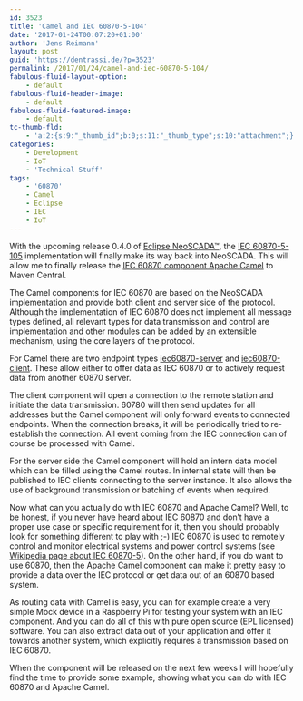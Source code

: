 ```yaml
---
id: 3523
title: 'Camel and IEC 60870-5-104'
date: '2017-01-24T00:07:20+01:00'
author: 'Jens Reimann'
layout: post
guid: 'https://dentrassi.de/?p=3523'
permalink: /2017/01/24/camel-and-iec-60870-5-104/
fabulous-fluid-layout-option:
    - default
fabulous-fluid-header-image:
    - default
fabulous-fluid-featured-image:
    - default
tc-thumb-fld:
    - 'a:2:{s:9:"_thumb_id";b:0;s:11:"_thumb_type";s:10:"attachment";}'
categories:
    - Development
    - IoT
    - 'Technical Stuff'
tags:
    - '60870'
    - Camel
    - Eclipse
    - IEC
    - IoT
---
```


With the upcoming release 0.4.0 of [Eclipse NeoSCADA™](https://eclipse.org/eclipsescada), the [IEC 60870-5-105](https://en.wikipedia.org/wiki/IEC_60870-5) implementation will finally make its way back into NeoSCADA. This will allow me to finally release the [IEC 60870 component Apache Camel](https://github.com/ctron/de.dentrassi.camel.iec60870) to Maven Central.

The Camel components for IEC 60870 are based on the NeoSCADA implementation and provide both client and server side of the protocol. Although the implementation of IEC 60870 does not implement all message types defined, all relevant types for data transmission and control are implementation and other modules can be added by an extensible mechanism, using the core layers of the protocol.

For Camel there are two endpoint types [iec60870-server](https://github.com/ctron/de.dentrassi.camel.iec60870/blob/master/camel-iec60870/src/main/docs/iec60870-server.adoc) and [iec60870-client](https://github.com/ctron/de.dentrassi.camel.iec60870/blob/master/camel-iec60870/src/main/docs/iec60870-client.adoc). These allow either to offer data as IEC 60870 or to actively request data from another 60870 server.

The client component will open a connection to the remote station and initiate the data transmission. 60780 will then send updates for all addresses but the Camel component will only forward events to connected endpoints. When the connection breaks, it will be periodically tried to re-establish the connection. All event coming from the IEC connection can of course be processed with Camel.

For the server side the Camel component will hold an intern data model which can be filled using the Camel routes. In internal state will then be published to IEC clients connecting to the server instance. It also allows the use of background transmission or batching of events when required.

Now what can you actually do with IEC 60870 and Apache Camel? Well, to be honest, if you never have heard about IEC 60870 and don’t have a proper use case or specific requirement for it, then you should probably look for something different to play with ;-) IEC 60870 is used to remotely control and monitor electrical systems and power control systems (see [Wikipedia page about IEC 60870-5](https://en.wikipedia.org/wiki/IEC_60870-5)). On the other hand, if you do want to use 60870, then the Apache Camel component can make it pretty easy to provide a data over the IEC protocol or get data out of an 60870 based system.

As routing data with Camel is easy, you can for example create a very simple Mock device in a Raspberry Pi for testing your system with an IEC component. And you can do all of this with pure open source (EPL licensed) software. You can also extract data out of your application and offer it towards another system, which explicitly requires a transmission based on IEC 60870.

When the component will be released on the next few weeks I will hopefully find the time to provide some example, showing what you can do with IEC 60870 and Apache Camel.